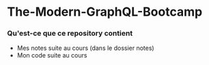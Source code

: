# The-Modern-GraphQL-Bootcamp
### Qu'est-ce que ce repository contient
- Mes notes suite au cours (dans le dossier notes)
- Mon code suite au cours
